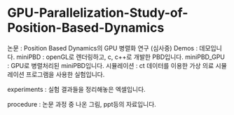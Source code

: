 # GPU-Parallelization-Study-of-Position-Based-Dynamics
논문 : Position Based Dynamics의 GPU 병렬화 연구 (심사중)
Demos : 데모입니다.
        miniPBD : openGL로 렌더링하고, c, c++로 개발한 PBD입니다.
        miniPBD_GPU : GPU로 병렬처리된 miniPBD입니다.
        시뮬레이션 : ct 데이터를 이용한 가상 의료 시뮬레이션 프로그램을 사용한 실험입니다.
        
        
experiments : 실험 결과들을 정리해놓은 엑셀입니다.

procedure : 논문 과정 중 나온 그림, ppt등의 자료입니다.

